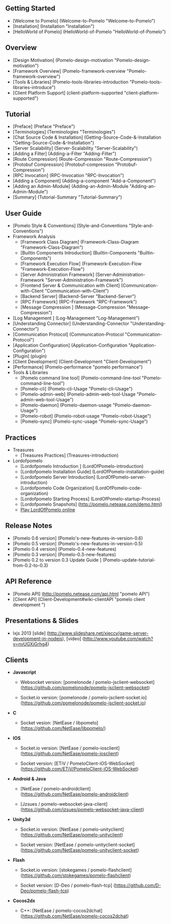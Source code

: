 Getting Started
----------------

* [Welcome to Pomelo] (Welcome-to-Pomelo "Welcome-to-Pomelo")
* [Installation] (Installation "Installation")
* [HelloWorld of Pomelo] (HelloWorld-of-Pomelo "HelloWorld-of-Pomelo")

Overview
----------

* [Design Motivation] (Pomelo-design-motivation "Pomelo-design-motivation")
* [Framework Overview] (Pomelo-framework-overview "Pomelo-framework-overview")
* [Tools & Libraries] (Pomelo-tools-libraries-introduction "Pomelo-tools-libraries-introduce")
* [Client Platform Support] (client-platform-supported "client-platform-supported")

Tutorial
------------------

* [Preface] (Preface "Preface")
* [Terminologies] (Terminologies "Terminologies")
* [Chat Source Code & Installation] (Getting-Source-Code-&-Installation "Getting-Source-Code-&-Installation")
* [Server Scalability] (Server-Scalability "Server-Scalability")
* [Adding a Filter] (Adding-a-Filter "Adding-Filter")
* [Route Compression] (Route-Compression "Route-Compression")
* [Protobuf Compression] (Protobuf-compression "Protobuf-Compression")
* [RPC Invocation] (RPC-Invocation "RPC-Invocation")
* [Adding a Component] (Adding-a-component "Add-a-Component")
* [Adding an Admin-Module] (Adding-an-Admin-Module "Adding-an-Admin-Module")
* [Summary] (Tutorial-Summary "Tutorial-Summary")

User Guide
--------------
* [Pomelo Style & Conventions] (Style-and-Conventions "Style-and-Conventions")
* Framework Analysis
  - [Framework Class Diagram] (Framework-Class-Diagram "Framework-Class-Diagram")
  - [Builtin Components Introduction] (Builtin-Components "Builtin-Components")
  - [Framework Execution Flow] (Framework-Execution-Flow "Framework-Execution-Flow")
  - [Server Administration Framework] (Server-Administration-Framework "Server-Administration-Framework")
  - [Frontend Server & Communication with Client] (Communication-with-Client "Communication-with-Client")
  - [Backend Server] (Backend-Server "Backend-Server")
  - [RPC Framework] (RPC-Framework "RPC-Framework")
  - [Message Compression ] (Message-Compression "Message-Compression")
* [Log Management ] (Log-Management "Log-Management")
* [Understanding Connector] (Understanding-Connector "Understanding-Connector")
* [Communication Protocol] (Communication-Protocol "Communication-Protocol")
* [Application Configuration] (Application-Configuration "Application-Configuration")
* [Plugin] (plugin)
* [Client Development] (Client-Development "Client-Development")
* [Performance] (Pomelo-performance "pomelo performance")
* Tools & Libraries 
  - [Pomelo command line tool] (Pomelo-command-line-tool "Pomelo-command-line-tool")
  - [Pomelo-cli] (Pomelo-cli-Usage "Pomelo-cli-Usage")
  - [Pomelo-admin-web] (Pomelo-admin-web-tool-Usage "Pomelo-admin-web-tool-Usage")
  - [Pomelo-daemon] (Pomelo-daemon-usage "Pomelo-daemon-Usage")
  - [Pomelo-robot] (Pomelo-robot-usage "Pomelo-robot-Usage")
  - [Pomelo-sync] (Pomelo-sync-usage "Pomelo-sync-Usage")

Practices
----------------

* Treasures
  - [Treasures Practices] (Treasures-introduction)
* Lordofpomelo
  - [Lordofpomelo Introduction ] (LordOfPomelo-introduction)
  - [Lordofpomelo Installation Guide] (LordOfPomelo-installation-guide)
  - [Lordofpomelo Server Introduction] (LordOfPomelo-server-introduction)
  - [Lordofpomelo Code Organization] (LordOfPomelo-code-organization)
  - [Lordofpomelo Starting Process] (LordOfPomelo-startup-Process)
  - [Lordofpomelo Snapshots] (http://pomelo.netease.com/demo.html)
  - [Play LordOfPomelo online](http://pomelo.netease.com/lordofpomelo/)

Release Notes 
------------------

* [Pomelo 0.6 version] (Pomelo's-new-features-in-version-0.6)
* [Pomelo 0.5 version] (Pomelo's-new-features-in-version-0.5)
* [Pomelo 0.4 version] (Pomelo-0.4-new-features)
* [Pomelo 0.3 version] (Pomelo-0.3-new-features)
* [Pomelo 0.2 to version 0.3 Update Guide ] (Pomelo-update-tutorial-from-0.2-to-0.3)

API Reference
-----------------
* [Pomelo API] (http://pomelo.netease.com/api.html "pomelo API")
* [Client API] (Client-Development#wiki-clientAPI "pomelo client development ")

Presentations & Slides
----------------------

* lxjs 2013 [slide] (http://www.slideshare.net/xieccy/game-server-development-in-nodejs), [video] (http://www.youtube.com/watch?v=nvUGXjGrhg4)

Clients
--------------

* **Javascript**

   * Websocket version: [pomelonode / pomelo-jsclient-websocket] (https://github.com/pomelonode/pomelo-jsclient-websocket)

   * Socket.io version: [pomelonode / pomelo-jsclient-socket.io] (https://github.com/pomelonode/pomelo-jsclient-socket.io)

* **C**

   * Socket vesion: [NetEase / libpomelo] (https://github.com/NetEase/libpomelo/)

* **IOS**

   * Socket.io version: [NetEase / pomelo-iosclient] (https://github.com/NetEase/pomelo-iosclient)

   * Socket version: [ETiV / PomeloClient-iOS-WebSocket] (https://github.com/ETiV/PomeloClient-iOS-WebSocket)

* **Android & Java**

   * [NetEase / pomelo-androidclient] (https://github.com/NetEase/pomelo-androidclient)

   * [Jzsues / pomelo-websocket-java-client] (https://github.com/jzsues/pomelo-websocket-java-client)

* **Unity3d**

   * Socket.io version: [NetEase / pomelo-unityclient] (https://github.com/NetEase/pomelo-unityclient)

   * Socket version: [NetEase / pomelo-unityclient-socket] (https://github.com/NetEase/pomelo-unityclient-socket)

* **Flash**

   * Socket.io version: [stokegames / pomelo-flashclient] (https://github.com/stokegames/pomelo-flashclient)

   * Socket version: [D-Deo / pomelo-flash-tcp] (https://github.com/D-Deo/pomelo-flash-tcp)

* **Cocos2dx**

   * C++: [NetEase / pomelo-cocos2dchat] (https://github.com/NetEase/pomelo-cocos2dchat)